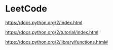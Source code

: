 # LeetCode
https://docs.python.org/2/index.html

https://docs.python.org/2/tutorial/index.html

https://docs.python.org/2/library/functions.html#
